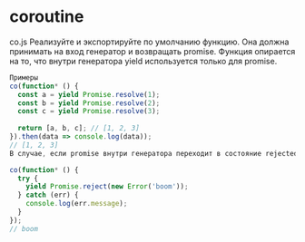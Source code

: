 # coroutine

co.js
Реализуйте и экспортируйте по умолчанию функцию. Она должна принимать на вход генератор и возвращать promise. Функция опирается на то, что внутри генератора yield используется только для promise.
```js
Примеры
co(function* () {
  const a = yield Promise.resolve(1);
  const b = yield Promise.resolve(2);
  const c = yield Promise.resolve(3);
 
  return [a, b, c]; // [1, 2, 3]
}).then(data => console.log(data));
// [1, 2, 3]
В случае, если promise внутри генератора переходит в состояние rejected, то функция трансформирует возникшую ошибку в исключение.

co(function* () {
  try {
    yield Promise.reject(new Error('boom'));
  } catch (err) {
    console.log(err.message);
  }
});
// boom
```
